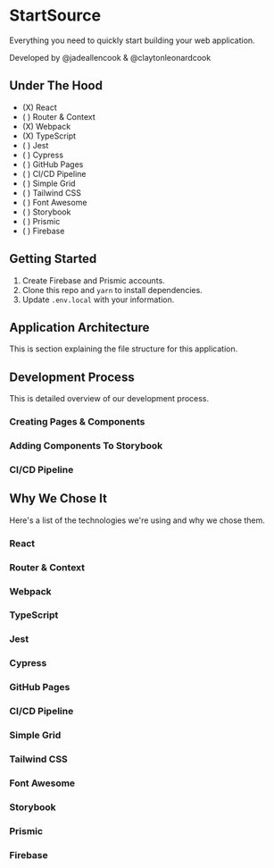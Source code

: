 # StartSource

Everything you need to quickly start building your web application.

Developed by @jadeallencook & @claytonleonardcook

## Under The Hood

- (X) React
- ( ) Router & Context
- (X) Webpack
- (X) TypeScript
- ( ) Jest
- ( ) Cypress
- ( ) GitHub Pages
- ( ) CI/CD Pipeline
- ( ) Simple Grid
- ( ) Tailwind CSS
- ( ) Font Awesome
- ( ) Storybook
- ( ) Prismic
- ( ) Firebase

## Getting Started

1. Create Firebase and Prismic accounts. 
1. Clone this repo and `yarn` to install dependencies. 
1. Update `.env.local` with your information. 

## Application Architecture

This is section explaining the file structure for this application.

## Development Process

This is detailed overview of our development process.

### Creating Pages & Components

### Adding Components To Storybook

### CI/CD Pipeline

## Why We Chose It

Here's a list of the technologies we're using and why we chose them. 

### React

### Router & Context

### Webpack

### TypeScript

### Jest

### Cypress

### GitHub Pages

### CI/CD Pipeline

### Simple Grid

### Tailwind CSS

### Font Awesome

### Storybook

### Prismic

### Firebase